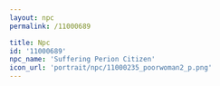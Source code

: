 ```yaml
---
layout: npc
permalink: /11000689

title: Npc
id: '11000689'
npc_name: 'Suffering Perion Citizen'
icon_url: 'portrait/npc/11000235_poorwoman2_p.png'
---
```

